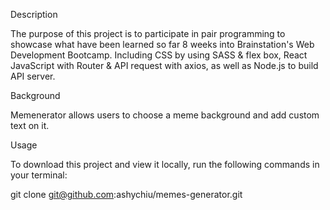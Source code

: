 Description

The purpose of this project is to participate in pair programming to showcase what have been learned so far 8 weeks into Brainstation's Web Development Bootcamp. Including CSS by using SASS & flex box, React JavaScript with Router & API request with axios, as well as Node.js to build API server.

Background

Memenerator allows users to choose a meme background and add custom text on it.

Usage

To download this project and view it locally, run the following commands in your terminal:

git clone git@github.com:ashychiu/memes-generator.git
